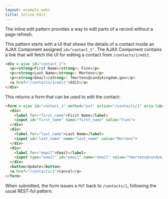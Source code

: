 ```yaml
---
layout: example.webc
title: Inline Edit
---
```


The inline edit pattern provides a way to edit parts of a record without a page refresh.

This pattern starts with a UI that shows the details of a contact inside an AJAX Component assigned `id="contact_1"`. The AJAX Component contains a link that will fetch the UI for editing a contact from `/contacts/1/edit`.

```html
<div x-ajax id="contact_1">
  <p><strong>First Name</strong>: Finn</p>
  <p><strong>Last Name</strong>: Mertens</p>
  <p><strong>Email</strong>: fmertens@candykingdom.gov</p>
  <a href="/contacts/1/edit">Edit</a>
</div>
```

This returns a form that can be used to edit the contact:

```html
<form x-ajax id="contact_1" method="put" action="/contacts/1" aria-label="Contact Information">
  <div>
    <label for="first_name">First Name</label>
    <input id="first_name" name="first_name" value="Finn">
  </div>
  <div>
    <label for="last_name">Last Name</label>
    <input id="last_name" name="last_name" value="Mertens">
  </div>
  <div>
    <label for="email">Email</label>
    <input type="email" id="email" name="email" value="fmertens@candykingdom.gov">
  </div>
  <button>Update</button>
  <a href="/contacts/1">Cancel</a>
</form>
```

When submitted, the form issues a `PUT` back to `/contacts/1`, following the usual REST-ful pattern.

<script>
  let contact = {
    "first_name": "Finn",
    "last_name": "Mertens",
    "email": "fmertens@candykingdom.gov"
  };

  document.addEventListener('DOMContentLoaded', () => {
    window.server({
      'GET /contacts/1': () => show(contact),
      'GET /contacts/1/edit': () => edit(contact),
      'PUT /contacts/1': (formData) => {
        contact.first_name = formData.get('first_name');
        contact.last_name = formData.get('last_name');
        contact.email = formData.get('email');
        return show(contact);
      }
    }).get('/contacts/1')
  })

  function edit(contact) {
    return `<form x-ajax id="contact_1" method="put" action="/contacts/1" aria-label="Contact Information">
  <div>
    <label for="first_name">First Name</label>
    <input id="first_name" name="first_name" value="${contact.first_name}">
  </div>
  <div>
    <label for="last_name">Last Name</label>
    <input id="last_name" name="last_name" value="${contact.last_name}">
  </div>
  <div>
    <label for="email">Email</label>
    <input type="email" id="email" name="email" value="${contact.email}">
  </div>
  <button class="primary">Update</button>
  <a href="/contacts/1">Cancel</a>
</form>`
  }

  function show(contact) {
    return `<div x-ajax id="contact_1">
  <p><strong>First Name</strong>: ${contact.first_name}</p>
  <p><strong>Last Name</strong>: ${contact.last_name}</p>
  <p><strong>Email</strong>: ${contact.email}</p>
  <a href="/contacts/1/edit">Edit</a>
</div>`;
  }
</script>
